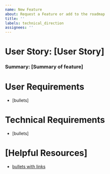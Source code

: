 ```yaml
---
name: New Feature
about: Request a Feature or add to the roadmap
title: ''
labels: technical_direction
assignees: ''
---
```


# User Story: [User Story]

### Summary: [Summary of feature]

# User Requirements
- [bullets]


# Technical Requirements
- [bullets]

# [Helpful Resources]
- [bullets with links](http://example.com)
